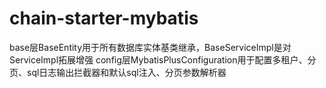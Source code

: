 # chain-starter-mybatis

base层BaseEntity用于所有数据库实体基类继承，BaseServiceImpl是对ServiceImpl拓展增强
config层MybatisPlusConfiguration用于配置多租户、分页、sql日志输出拦截器和默认sql注入、分页参数解析器
